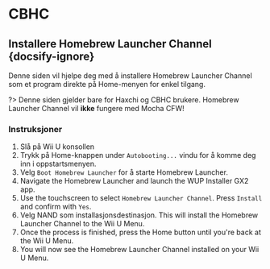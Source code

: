 # CBHC

## Installere Homebrew Launcher Channel {docsify-ignore}

Denne siden vil hjelpe deg med å installere Homebrew Launcher Channel som et program direkte på Home-menyen for enkel tilgang.

?> Denne siden gjelder bare for Haxchi og CBHC brukere. Homebrew Launcher Channel vil **ikke** fungere med Mocha CFW!

### Instruksjoner

1. Slå på Wii U konsollen
1. Trykk på Home-knappen under `Autobooting...` vindu for å komme deg inn i oppstartsmenyen.
1. Velg `Boot Homebrew Launcher` for å starte Homebrew Launcher.
1. Navigate the Homebrew Launcher and launch the WUP Installer GX2 app.
1. Use the touchscreen to select `Homebrew Launcher Channel`. Press `Install` and confirm with `Yes`.
1. Velg NAND som installasjonsdestinasjon. This will install the Homebrew Launcher Channel to the Wii U Menu.
1. Once the process is finished, press the Home button until you're back at the Wii U Menu.
1. You will now see the Homebrew Launcher Channel installed on your Wii U Menu.